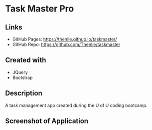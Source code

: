 # Task Master Pro

## Links

* GitHub Pages: https://thenlie.github.io/taskmaster/
* GitHub Repo: https://github.com/Thenlie/taskmaster

## Created with

* JQuery
* Bootstrap

## Description

A task management app created during the U of U coding bootcamp.

## Screenshot of Application